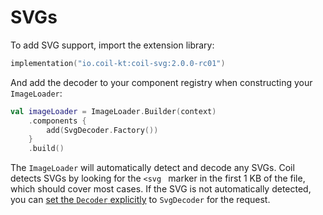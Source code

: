 # SVGs

To add SVG support, import the extension library:

```kotlin
implementation("io.coil-kt:coil-svg:2.0.0-rc01")
```

And add the decoder to your component registry when constructing your `ImageLoader`:

```kotlin
val imageLoader = ImageLoader.Builder(context)
    .components {
        add(SvgDecoder.Factory())
    }
    .build()
```

The `ImageLoader` will automatically detect and decode any SVGs. Coil detects SVGs by looking for the `<svg ` marker in the first 1 KB of the file, which should cover most cases. If the SVG is not automatically detected, you can [set the `Decoder` explicitly](../api/coil-base/coil-base/coil.request/-image-request/-builder/decoder) to `SvgDecoder` for the request.
